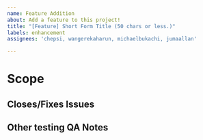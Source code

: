 ```yaml
---
name: Feature Addition
about: Add a feature to this project!
title: "[Feature] Short Form Title (50 chars or less.)"
labels: enhancement
assignees: 'chepsi, wangerekaharun, michaelbukachi, jumaallan'

---
```

<!-- Please make sure to read https://github.com/droidconKE/droidconKE2022Android/docs/CONTRIBUTING.md and check that you understand and have followed it as best as possible
Explain what your feature does in a short paragraph. -->
# Scope

<!-- Declare any issues by typing `fixes #1` or `closes #1` for example so that the automation can kick in when this is merged -->
## Closes/Fixes Issues

<!-- What have you tested specifically and what possible impacts/areas there are that may need retesting by others. -->
## Other testing QA Notes

